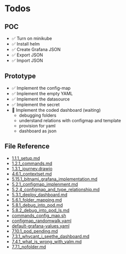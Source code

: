 # Todos
## POC
- ✅ Turn on minikube
- ✅ Install helm
- ✅ Create Grafana JSON
- ✅ Export JSON
- ✅ Import JSON

## Prototype 
- ✅ Implement the config-map
- ✅ Implement the empty YAML
- ✅ Implement the datasource
- ✅ Implement the secret
- 🚧 Implement the coded dashboard (waiting)
    - debugging folders
    - understand relations with configmap and template
    - provision for yaml
    - dashboard as json

## File Reference
- [1.1.1_setup.md](../1_JOURNEY/1.1.1_setup.md)
- [1.2.1_commands.md](../1_JOURNEY/1.2.1_commands.md)
- [1.3.1_journey.drawio](../1_JOURNEY/1.3.1_journey.drawio)
- [4.6.1_contextset.md](../4_UI/4.6.1_contextset.md)
- [5.15.1_bitnami_grafana_implementation.md](../5_FORMULA/5.15.1_bitnami_grafana_implementation.md)
- [5.2.1_configmap_implenment.md](../5_FORMULA/5.2.1_configmap_implenment.md)
- [5.2.4_configmap_and_type_relationship.md](../5_FORMULA/5.2.4_configmap_and_type_relationship.md)
- [5.3.1_deploy_dashboard.md](../5_FORMULA/5.3.1_deploy_dashboard.md)
- [5.6.1_folder_mapping.md](../5_FORMULA/5.6.1_folder_mapping.md)
- [5.8.1_debug_into_pod.md](../5_FORMULA/5.8.1_debug_into_pod.md)
- [5.8.2_debug_into_pod_ls.md](../5_FORMULA/5.8.2_debug_into_pod_ls.md)
- [commands_config_map.sh](../6_SYMBOLS/2_GRAFANA/commands_config_map.sh)
- [configmap_randomwalk.yaml](../6_SYMBOLS/2_GRAFANA/configmap_randomwalk.yaml)
- [default-grafana-values.yaml](../6_SYMBOLS/2_GRAFANA/default-grafana-values.yaml)
- [7.10.1_pod_pending.md](../7_SEMBLANCE/7.10.1_pod_pending.md)
- [7.3.1_whycant_i_seethe_dashboard.md](../7_SEMBLANCE/7.3.1_whycant_i_seethe_dashboard.md)
- [7.4.1_what_is_wrong_with_yalm.md](../7_SEMBLANCE/7.4.1_what_is_wrong_with_yalm.md)
- [7.7.1_nofolder.md](../7_SEMBLANCE/7.7.1_nofolder.md)
